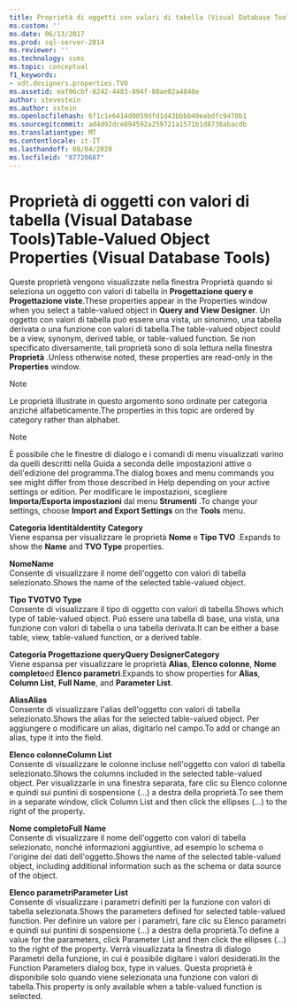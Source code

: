 ```yaml
---
title: Proprietà di oggetti con valori di tabella (Visual Database Tools) | Microsoft Docs
ms.custom: ''
ms.date: 06/13/2017
ms.prod: sql-server-2014
ms.reviewer: ''
ms.technology: ssms
ms.topic: conceptual
f1_keywords:
- vdt.designers.properties.TVO
ms.assetid: eaf06cbf-8242-4483-894f-80ae02a4840e
author: stevestein
ms.author: sstein
ms.openlocfilehash: 6f1c1e6414d0059dfd1d43bbbb40eabdfc9470b1
ms.sourcegitcommit: ad4d92dce894592a259721a1571b1d8736abacdb
ms.translationtype: MT
ms.contentlocale: it-IT
ms.lasthandoff: 08/04/2020
ms.locfileid: "87720687"
---
```

# <a name="table-valued-object-properties-visual-database-tools"></a><span data-ttu-id="8b020-102">Proprietà di oggetti con valori di tabella (Visual Database Tools)</span><span class="sxs-lookup"><span data-stu-id="8b020-102">Table-Valued Object Properties (Visual Database Tools)</span></span>
  <span data-ttu-id="8b020-103">Queste proprietà vengono visualizzate nella finestra Proprietà quando si seleziona un oggetto con valori di tabella in **Progettazione query e Progettazione viste**.</span><span class="sxs-lookup"><span data-stu-id="8b020-103">These properties appear in the Properties window when you select a table-valued object in **Query and View Designer**.</span></span> <span data-ttu-id="8b020-104">Un oggetto con valori di tabella può essere una vista, un sinonimo, una tabella derivata o una funzione con valori di tabella.</span><span class="sxs-lookup"><span data-stu-id="8b020-104">The table-valued object could be a view, synonym, derived table, or table-valued function.</span></span> <span data-ttu-id="8b020-105">Se non specificato diversamente, tali proprietà sono di sola lettura nella finestra **Proprietà** .</span><span class="sxs-lookup"><span data-stu-id="8b020-105">Unless otherwise noted, these properties are read-only in the **Properties** window.</span></span>  
  
> [!NOTE]  
>  <span data-ttu-id="8b020-106">Le proprietà illustrate in questo argomento sono ordinate per categoria anziché alfabeticamente.</span><span class="sxs-lookup"><span data-stu-id="8b020-106">The properties in this topic are ordered by category rather than alphabet.</span></span>  
  
> [!NOTE]  
>  <span data-ttu-id="8b020-107">È possibile che le finestre di dialogo e i comandi di menu visualizzati varino da quelli descritti nella Guida a seconda delle impostazioni attive o dell'edizione del programma.</span><span class="sxs-lookup"><span data-stu-id="8b020-107">The dialog boxes and menu commands you see might differ from those described in Help depending on your active settings or edition.</span></span> <span data-ttu-id="8b020-108">Per modificare le impostazioni, scegliere **Importa/Esporta impostazioni** dal menu **Strumenti** .</span><span class="sxs-lookup"><span data-stu-id="8b020-108">To change your settings, choose **Import and Export Settings** on the **Tools** menu.</span></span>  
  
 <span data-ttu-id="8b020-109">**Categoria Identità**</span><span class="sxs-lookup"><span data-stu-id="8b020-109">**Identity Category**</span></span>  
 <span data-ttu-id="8b020-110">Viene espansa per visualizzare le proprietà **Nome** e **Tipo TVO** .</span><span class="sxs-lookup"><span data-stu-id="8b020-110">Expands to show the **Name** and **TVO Type** properties.</span></span>  
  
 <span data-ttu-id="8b020-111">**Nome**</span><span class="sxs-lookup"><span data-stu-id="8b020-111">**Name**</span></span>  
 <span data-ttu-id="8b020-112">Consente di visualizzare il nome dell'oggetto con valori di tabella selezionato.</span><span class="sxs-lookup"><span data-stu-id="8b020-112">Shows the name of the selected table-valued object.</span></span>  
  
 <span data-ttu-id="8b020-113">**Tipo TVO**</span><span class="sxs-lookup"><span data-stu-id="8b020-113">**TVO Type**</span></span>  
 <span data-ttu-id="8b020-114">Consente di visualizzare il tipo di oggetto con valori di tabella.</span><span class="sxs-lookup"><span data-stu-id="8b020-114">Shows which type of table-valued object.</span></span> <span data-ttu-id="8b020-115">Può essere una tabella di base, una vista, una funzione con valori di tabella o una tabella derivata.</span><span class="sxs-lookup"><span data-stu-id="8b020-115">It can be either a base table, view, table-valued function, or a derived table.</span></span>  
  
 <span data-ttu-id="8b020-116">**Categoria Progettazione query**</span><span class="sxs-lookup"><span data-stu-id="8b020-116">**Query DesignerCategory**</span></span>  
 <span data-ttu-id="8b020-117">Viene espansa per visualizzare le proprietà **Alias**, **Elenco colonne**, **Nome completo**ed **Elenco parametri**.</span><span class="sxs-lookup"><span data-stu-id="8b020-117">Expands to show properties for **Alias**, **Column List**, **Full Name**, and **Parameter List**.</span></span>  
  
 <span data-ttu-id="8b020-118">**Alias**</span><span class="sxs-lookup"><span data-stu-id="8b020-118">**Alias**</span></span>  
 <span data-ttu-id="8b020-119">Consente di visualizzare l'alias dell'oggetto con valori di tabella selezionato.</span><span class="sxs-lookup"><span data-stu-id="8b020-119">Shows the alias for the selected table-valued object.</span></span> <span data-ttu-id="8b020-120">Per aggiungere o modificare un alias, digitarlo nel campo.</span><span class="sxs-lookup"><span data-stu-id="8b020-120">To add or change an alias, type it into the field.</span></span>  
  
 <span data-ttu-id="8b020-121">**Elenco colonne**</span><span class="sxs-lookup"><span data-stu-id="8b020-121">**Column List**</span></span>  
 <span data-ttu-id="8b020-122">Consente di visualizzare le colonne incluse nell'oggetto con valori di tabella selezionato.</span><span class="sxs-lookup"><span data-stu-id="8b020-122">Shows the columns included in the selected table-valued object.</span></span> <span data-ttu-id="8b020-123">Per visualizzarle in una finestra separata, fare clic su Elenco colonne e quindi sui puntini di sospensione (...) a destra della proprietà.</span><span class="sxs-lookup"><span data-stu-id="8b020-123">To see them in a separate window, click Column List and then click the ellipses (...) to the right of the property.</span></span>  
  
 <span data-ttu-id="8b020-124">**Nome completo**</span><span class="sxs-lookup"><span data-stu-id="8b020-124">**Full Name**</span></span>  
 <span data-ttu-id="8b020-125">Consente di visualizzare il nome dell'oggetto con valori di tabella selezionato, nonché informazioni aggiuntive, ad esempio lo schema o l'origine dei dati dell'oggetto.</span><span class="sxs-lookup"><span data-stu-id="8b020-125">Shows the name of the selected table-valued object, including additional information such as the schema or data source of the object.</span></span>  
  
 <span data-ttu-id="8b020-126">**Elenco parametri**</span><span class="sxs-lookup"><span data-stu-id="8b020-126">**Parameter List**</span></span>  
 <span data-ttu-id="8b020-127">Consente di visualizzare i parametri definiti per la funzione con valori di tabella selezionata.</span><span class="sxs-lookup"><span data-stu-id="8b020-127">Shows the parameters defined for selected table-valued function.</span></span> <span data-ttu-id="8b020-128">Per definire un valore per i parametri, fare clic su Elenco parametri e quindi sui puntini di sospensione (...) a destra della proprietà.</span><span class="sxs-lookup"><span data-stu-id="8b020-128">To define a value for the parameters, click Parameter List and then click the ellipses (...) to the right of the property.</span></span> <span data-ttu-id="8b020-129">Verrà visualizzata la finestra di dialogo Parametri della funzione, in cui è possibile digitare i valori desiderati.</span><span class="sxs-lookup"><span data-stu-id="8b020-129">In the Function Parameters dialog box, type in values.</span></span> <span data-ttu-id="8b020-130">Questa proprietà è disponibile solo quando viene selezionata una funzione con valori di tabella.</span><span class="sxs-lookup"><span data-stu-id="8b020-130">This property is only available when a table-valued function is selected.</span></span>  
  
  
